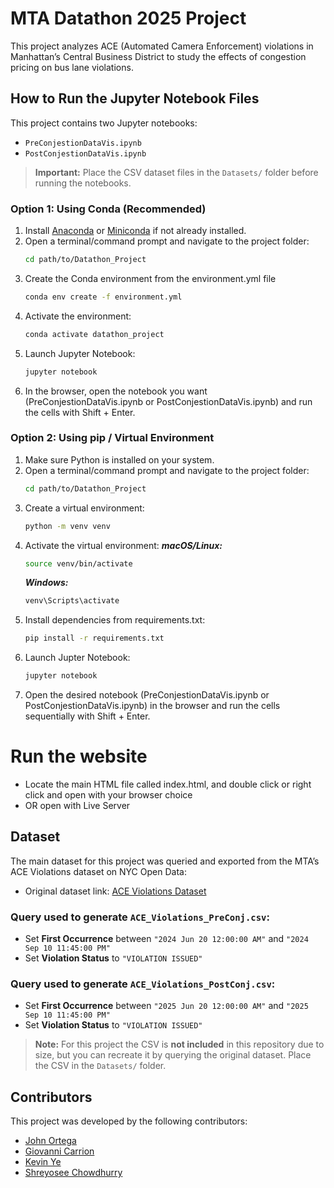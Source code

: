 # MTA Datathon 2025 Project

This project analyzes ACE (Automated Camera Enforcement) violations in Manhattan’s Central Business District to study the effects of congestion pricing on bus lane violations.

## How to Run the Jupyter Notebook Files

This project contains two Jupyter notebooks:  
- `PreConjestionDataVis.ipynb`  
- `PostConjestionDataVis.ipynb`  

> **Important:** Place the CSV dataset files in the `Datasets/` folder before running the notebooks.

### Option 1: Using Conda (Recommended)

1. Install [Anaconda](https://www.anaconda.com/) or [Miniconda](https://docs.conda.io/en/latest/miniconda.html) if not already installed.  
2. Open a terminal/command prompt and navigate to the project folder:
   ```bash
   cd path/to/Datathon_Project
   ```
3. Create the Conda environment from the environment.yml file
    ```bash
    conda env create -f environment.yml
    ```
4. Activate the environment:
    ```bash
    conda activate datathon_project
    ```
5. Launch Jupyter Notebook:
    ```bash
    jupyter notebook
    ```
6. In the browser, open the notebook you want (PreConjestionDataVis.ipynb or PostConjestionDataVis.ipynb) and run the cells with Shift + Enter.


### Option 2: Using pip / Virtual Environment

1. Make sure Python is installed on your system.  
2. Open a terminal/command prompt and navigate to the project folder:
   ```bash
   cd path/to/Datathon_Project
   ```
3. Create a virtual environment:
    ```bash
    python -m venv venv
    ```
4. Activate the virtual environment:
    ***macOS/Linux:***
    ```bash
    source venv/bin/activate
    ```
    ***Windows:***
    ```bash
    venv\Scripts\activate
    ```
5. Install dependencies from requirements.txt:
    ```bash
    pip install -r requirements.txt
    ```
6. Launch Jupter Notebook:
    ```bash
    jupyter notebook
    ```
7. Open the desired notebook (PreConjestionDataVis.ipynb or PostConjestionDataVis.ipynb) in the browser and run the cells sequentially with Shift + Enter.

# Run the website
- Locate the main HTML file called index.html, and double click or right click and open with your browser choice
- OR open with Live Server

## Dataset

The main dataset for this project was queried and exported from the MTA’s ACE Violations dataset on NYC Open Data:  
- Original dataset link: [ACE Violations Dataset](https://data.ny.gov/Transportation/MTA-Bus-Automated-Camera-Enforcement-Violations-Be/kh8p-hcbm/about_data)

### Query used to generate `ACE_Violations_PreConj.csv`:
- Set **First Occurrence** between `"2024 Jun 20 12:00:00 AM"` and `"2024 Sep 10 11:45:00 PM"`  
- Set **Violation Status** to `"VIOLATION ISSUED"`

### Query used to generate `ACE_Violations_PostConj.csv`:
- Set **First Occurrence** between `"2025 Jun 20 12:00:00 AM"` and `"2025 Sep 10 11:45:00 PM"`  
- Set **Violation Status** to `"VIOLATION ISSUED"`

> **Note:** For this project the CSV is **not included** in this repository due to size, but you can recreate it by querying the original dataset. Place the CSV in the `Datasets/` folder.

## Contributors

This project was developed by the following contributors:

- [John Ortega](https://www.linkedin.com/in/john-ortega-b158072a9/)  
- [Giovanni Carrion](https://www.linkedin.com/in/giovannicarrion/)  
- [Kevin Ye](https://www.linkedin.com/in/kevinye7/)  
- [Shreyosee Chowdhurry](https://www.linkedin.com/in/shreyosee25/)